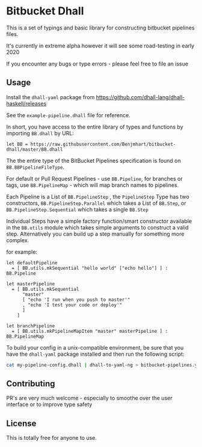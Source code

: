# Bitbucket Dhall

This is a set of typings and basic library for constructing bitbucket pipelines files.

It's currently in extreme alpha however it will see some road-testing in early 2020

If you encounter any bugs or type errors - please feel free to file an issue

## Usage

Install the `dhall-yaml` package from https://github.com/dhall-lang/dhall-haskell/releases

See the `example-pipeline.dhall` file for reference. 

In short, you have access to the entire library of types and functions by importing `BB.dhall` by URL:

```dhall
let BB = https://raw.githubusercontent.com/Benjmhart/bitbucket-dhall/master/BB.dhall
```

The the entire type of the BitBucket Pipelines specification is found on `BB.BBPipelineFileType`.

For default or Pull Request Pipelines - use `BB.Pipeline`, for branches or tags, use `BB.PipelineMap` - which will map branch names to pipelines.

Each Pipeline is a List of `BB.PipelineStep` , the `PipelineStep` Type has two constructors, `BB.PipelineStep.Parallel` which takes a List of `BB.Step`, or `BB.PipelineStep.Sequential` which takes a single `BB.Step`

Individual Steps have a simple factory function/smart constructor available in the `BB.utils` module which takes simple arguments to construct a valid step. Alternatively you can build up a step manually for something more complex.

for example:

```dhall
let defaultPipeline 
  = [ BB.utils.mkSequential "hello world" ["echo hello"] ] : BB.Pipeline

let masterPipeline 
  = [ BB.utils.mkSequential 
      "master" 
      [ "echo 'I run when you push to master'" 
      , "echo 'I test your code or deploy'"
      ] 
    ]

let branchPipeline 
  = [ BB.utils.mkPipelineMapItem "master" masterPipeline ] : BB.PipelineMap
```

To build your config in a unix-compatible environment, be sure that you have the `dhall-yaml` package installed and then run the following script:

```bash
cat my-pipeline-config.dhall | dhall-to-yaml-ng > bitbucket-pipelines.yml
```

## Contributing

PR's are very much welcome - especially to smoothe over the user interface or to improve type safety

## License

This is totally free for anyone to use.

